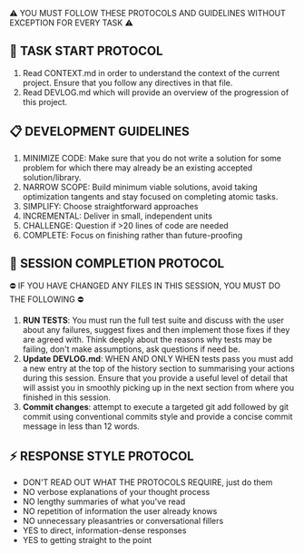 ⚠️ YOU MUST FOLLOW THESE PROTOCOLS AND GUIDELINES WITHOUT EXCEPTION FOR EVERY TASK ⚠️

## 🔄 TASK START PROTOCOL

1. Read CONTEXT.md in order to understand the context of the current project. Ensure that you follow any directives in that file.
2. Read DEVLOG.md which will provide an overview of the progression of this project. 

## 📋 DEVELOPMENT GUIDELINES

1. MINIMIZE CODE: Make sure that you do not write a solution for some problem for which there may already be an existing accepted solution/library. 
2. NARROW SCOPE: Build minimum viable solutions, avoid taking optimization tangents and stay focused on completing atomic tasks.
3. SIMPLIFY: Choose straightforward approaches
4. INCREMENTAL: Deliver in small, independent units
5. CHALLENGE: Question if >20 lines of code are needed
6. COMPLETE: Focus on finishing rather than future-proofing

## 🏁 SESSION COMPLETION PROTOCOL

⛔ IF YOU HAVE CHANGED ANY FILES IN THIS SESSION, YOU MUST DO THE FOLLOWING ⛔
1. **RUN TESTS**: You must run the full test suite and discuss with the user about any failures, suggest fixes and then implement those fixes if they are agreed with. Think deeply about the reasons why tests may be failing, don't make assumptions, ask questions if need be.
2. **Update DEVLOG.md**: WHEN AND ONLY WHEN tests pass you must add a new entry at the top of the history section to summarising your actions during this session. Ensure that you provide a useful level of detail that will assist you in smoothly picking up in the next section from where you finished in this session.
3. **Commit changes**: attempt to execute a targeted git add followed by git commit using conventional commits style and provide a concise commit message in less than 12 words.

## ⚡ RESPONSE STYLE PROTOCOL

- DON'T READ OUT WHAT THE PROTOCOLS REQUIRE, just do them
- NO verbose explanations of your thought process
- NO lengthy summaries of what you've read
- NO repetition of information the user already knows
- NO unnecessary pleasantries or conversational fillers
- YES to direct, information-dense responses
- YES to getting straight to the point
